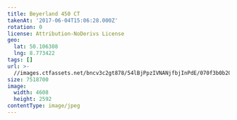 ```yaml
---
title: Beyerland 450 CT
takenAt: '2017-06-04T15:06:28.000Z'
rotation: 0
license: Attribution-NoDerivs License
geo:
  lat: 50.106308
  lng: 8.773422
tags: []
url: >-
  //images.ctfassets.net/bncv3c2gt878/54lBjPpzIVNANjfbjInPdE/070f3b0b207307a6caf157dbb4714979/beyerland-450-ct_35094759795_o
size: 7518700
image:
  width: 4608
  height: 2592
contentType: image/jpeg
---
```


